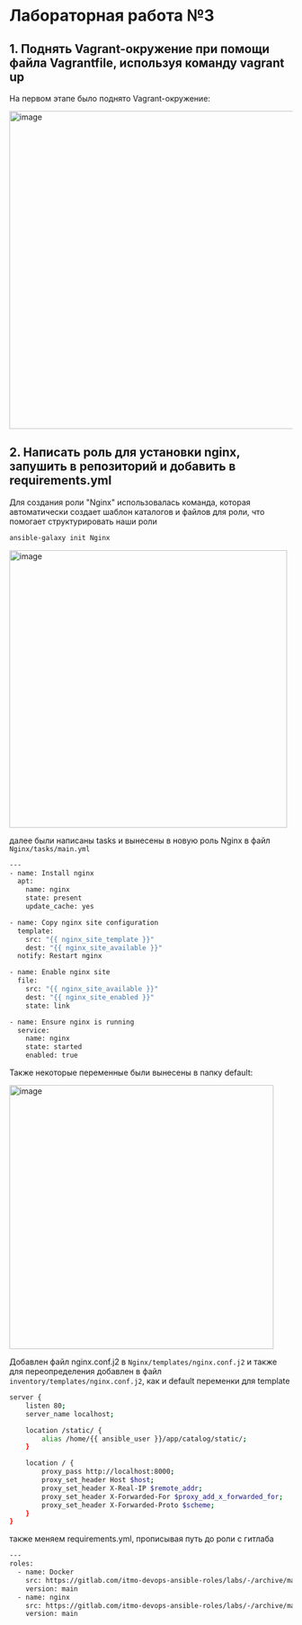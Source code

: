 # Лабораторная работа №3
## 1. Поднять Vagrant-окружение при помощи файла Vagrantfile, используя команду vagrant up

На первом этапе было поднято Vagrant-окружение:

<img width="566" alt="image" src="https://github.com/user-attachments/assets/bff3378f-8655-4235-a0ef-8620c193c098">
 
## 2. Написать роль для установки nginx, запушить в репозиторий и добавить в requirements.yml

Для создания роли "Nginx" использовалась команда, которая автоматически создает шаблон каталогов и файлов для роли, что помогает структурировать наши роли 

```bash
ansible-galaxy init Nginx
```

<img width="494" alt="image" src="https://github.com/user-attachments/assets/81428b32-cfed-465c-9aa6-59568e91a2f6">

далее были написаны tasks и вынесены в новую роль Nginx в файл ```Nginx/tasks/main.yml```

```bash
---
- name: Install nginx
  apt:
    name: nginx
    state: present
    update_cache: yes

- name: Copy nginx site configuration
  template:
    src: "{{ nginx_site_template }}"
    dest: "{{ nginx_site_available }}"
  notify: Restart nginx

- name: Enable nginx site
  file:
    src: "{{ nginx_site_available }}"
    dest: "{{ nginx_site_enabled }}"
    state: link

- name: Ensure nginx is running
  service:
    name: nginx
    state: started
    enabled: true
```

Также некоторые переменные были вынесены в папку default:

<img width="470" alt="image" src="https://github.com/user-attachments/assets/bbd7294e-a047-40db-8227-4a741913a146">


Добавлен файл nginx.conf.j2 в ```Nginx/templates/nginx.conf.j2``` и также для переопределения добавлен в файл ```inventory/templates/nginx.conf.j2```, как и default переменки для template

```bash
server {
    listen 80;
    server_name localhost;

    location /static/ {
        alias /home/{{ ansible_user }}/app/catalog/static/;
    }

    location / {
        proxy_pass http://localhost:8000;
        proxy_set_header Host $host;
        proxy_set_header X-Real-IP $remote_addr;
        proxy_set_header X-Forwarded-For $proxy_add_x_forwarded_for;
        proxy_set_header X-Forwarded-Proto $scheme;
    }
}
```

также меняем requirements.yml, прописывая путь до роли с гитлаба

```bash
---
roles:
  - name: Docker
    src: https://gitlab.com/itmo-devops-ansible-roles/labs/-/archive/main/labs-main.tar
    version: main
  - name: nginx
    src: https://gitlab.com/itmo-devops-ansible-roles/labs/-/archive/main/labs-main.tar
    version: main
```

